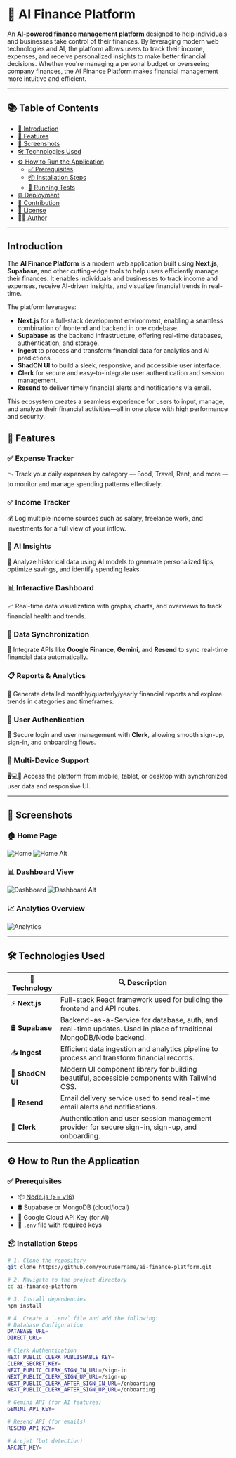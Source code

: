 # 💸 AI Finance Platform

An **AI-powered finance management platform** designed to help individuals and businesses take control of their finances. By leveraging modern web technologies and AI, the platform allows users to track their income, expenses, and receive personalized insights to make better financial decisions. Whether you're managing a personal budget or overseeing company finances, the AI Finance Platform makes financial management more intuitive and efficient.

---

## 📚 Table of Contents

- [📌 Introduction](#introduction)
- [🚀 Features](#features)
- [📸 Screenshots](#-screenshots)
- [🛠️ Technologies Used](#technologies-used)
- [⚙️ How to Run the Application](#how-to-run-the-application)
  - [✅ Prerequisites](#prerequisites)
  - [📦 Installation Steps](#installation-steps)
  - [🧪 Running Tests](#running-tests)
- [🌐 Deployment](#deployment)
- [🤝 Contribution](#contribution)
- [🪪 License](#license)
- [👨‍💻 Author](#author)

---

## Introduction

The **AI Finance Platform** is a modern web application built using **Next.js**, **Supabase**, and other cutting-edge tools to help users efficiently manage their finances. It enables individuals and businesses to track income and expenses, receive AI-driven insights, and visualize financial trends in real-time.

The platform leverages:

- **Next.js** for a full-stack development environment, enabling a seamless combination of frontend and backend in one codebase.
- **Supabase** as the backend infrastructure, offering real-time databases, authentication, and storage.
- **Ingest** to process and transform financial data for analytics and AI predictions.
- **ShadCN UI** to build a sleek, responsive, and accessible user interface.
- **Clerk** for secure and easy-to-integrate user authentication and session management.
- **Resend** to deliver timely financial alerts and notifications via email.

This ecosystem creates a seamless experience for users to input, manage, and analyze their financial activities—all in one place with high performance and security.

## 🚀 Features

### ✅ Expense Tracker

📉 Track your daily expenses by category — Food, Travel, Rent, and more — to monitor and manage spending patterns effectively.

### ✅ Income Tracker

💰 Log multiple income sources such as salary, freelance work, and investments for a full view of your inflow.

### 🤖 AI Insights

🧠 Analyze historical data using AI models to generate personalized tips, optimize savings, and identify spending leaks.

### 📊 Interactive Dashboard

📈 Real-time data visualization with graphs, charts, and overviews to track financial health and trends.

### 🔄 Data Synchronization

🔗 Integrate APIs like **Google Finance**, **Gemini**, and **Resend** to sync real-time financial data automatically.

### 📋 Reports & Analytics

📃 Generate detailed monthly/quarterly/yearly financial reports and explore trends in categories and timeframes.

### 🔐 User Authentication

🧾 Secure login and user management with **Clerk**, allowing smooth sign-up, sign-in, and onboarding flows.

### 📱 Multi-Device Support

🖥️💻📱 Access the platform from mobile, tablet, or desktop with synchronized user data and responsive UI.

---

## 📸 Screenshots

### 🏠 Home Page

![Home](https://drive.google.com/uc?export=view&id=1rKBSnLwyuHyBgHvQ0rs26QGkaCBj8TAD)
![Home Alt](https://drive.google.com/uc?export=view&id=1z4muNgrbzh551RR1YQ1QIfJhUXk2YOzS)

### 📊 Dashboard View

![Dashboard](https://drive.google.com/uc?export=view&id=1y6PXzwtnSBkY92XtHaettEK36SD9b5OQ)
![Dashboard Alt](https://drive.google.com/uc?export=view&id=1QkTBGEp-GePy3IwoOoIbBUIWWn-RURa9)

### 📈 Analytics Overview

![Analytics](https://drive.google.com/uc?export=view&id=1YeKxvCJScyHJ6tv4lYlGTUaKlMSuI9fX)

---

## 🛠️ Technologies Used

| 🧩 Technology    | 🔍 Description                                                                                                     |
| ---------------- | ------------------------------------------------------------------------------------------------------------------ |
| ⚡ **Next.js**   | Full-stack React framework used for building the frontend and API routes.                                          |
| 🛢️ **Supabase**  | Backend-as-a-Service for database, auth, and real-time updates. Used in place of traditional MongoDB/Node backend. |
| 📥 **Ingest**    | Efficient data ingestion and analytics pipeline to process and transform financial records.                        |
| 💅 **ShadCN UI** | Modern UI component library for building beautiful, accessible components with Tailwind CSS.                       |
| 📧 **Resend**    | Email delivery service used to send real-time email alerts and notifications.                                      |
| 🔐 **Clerk**     | Authentication and user session management provider for secure sign-in, sign-up, and onboarding.                   |

## ⚙️ How to Run the Application

### ✅ Prerequisites

- 📦 [Node.js (>= v16)](https://nodejs.org/)
- 🛢️ Supabase or MongoDB (cloud/local)
- 🔐 Google Cloud API Key (for AI)
- 📄 `.env` file with required keys

### 📦 Installation Steps

```bash
# 1. Clone the repository
git clone https://github.com/yourusername/ai-finance-platform.git

# 2. Navigate to the project directory
cd ai-finance-platform

# 3. Install dependencies
npm install

# 4. Create a `.env` file and add the following:
# Database Configuration
DATABASE_URL=
DIRECT_URL=

# Clerk Authentication
NEXT_PUBLIC_CLERK_PUBLISHABLE_KEY=
CLERK_SECRET_KEY=
NEXT_PUBLIC_CLERK_SIGN_IN_URL=/sign-in
NEXT_PUBLIC_CLERK_SIGN_UP_URL=/sign-up
NEXT_PUBLIC_CLERK_AFTER_SIGN_IN_URL=/onboarding
NEXT_PUBLIC_CLERK_AFTER_SIGN_UP_URL=/onboarding

# Gemini API (for AI features)
GEMINI_API_KEY=

# Resend API (for emails)
RESEND_API_KEY=

# Arcjet (bot detection)
ARCJET_KEY=

```
